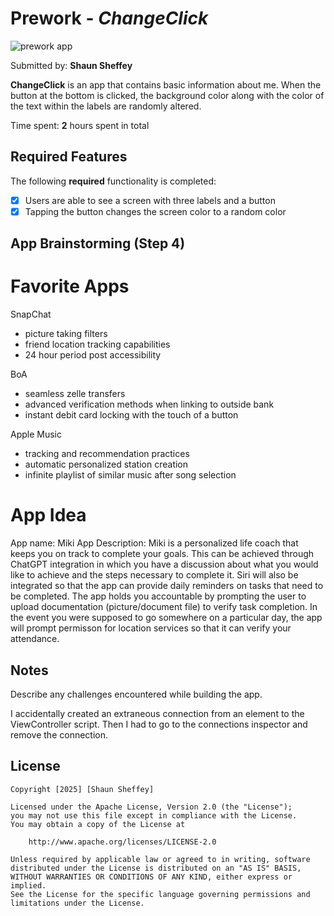 # Prework - *ChangeClick*
![prework app](assets/first_app.gif)

Submitted by: **Shaun Sheffey**

**ChangeClick** is an app that contains basic information about me.
When the button at the bottom is clicked, the background color along with 
the color of the text within the labels are randomly altered.

Time spent: **2** hours spent in total

## Required Features

The following **required** functionality is completed:

- [X] Users are able to see a screen with three labels and a button
- [X] Tapping the button changes the screen color to a random color
 
## App Brainstorming (Step 4)

# Favorite Apps
SnapChat
- picture taking filters
- friend location tracking capabilities
- 24 hour period post accessibility

BoA
- seamless zelle transfers
- advanced verification methods when linking to outside bank
- instant debit card locking with the touch of a button

Apple Music
- tracking and recommendation practices
- automatic personalized station creation
- infinite playlist of similar music after song selection

# App Idea
App name: Miki
App Description: Miki is a personalized life coach that keeps you on track
to complete your goals. This can be achieved through ChatGPT integration in which
you have a discussion about what you would like to achieve and the steps necessary 
to complete it. Siri will also be integrated so that the app can provide daily 
reminders on tasks that need to be completed. The app holds you accountable by prompting
the user to upload documentation (picture/document file) to verify task completion.
In the event you were supposed to go somewhere on a particular day, the app will
prompt permisson for location services so that it can verify your attendance.

## Notes

Describe any challenges encountered while building the app.

I accidentally created an extraneous connection from an element
to the ViewController script. Then I had to go to the connections inspector
and remove the connection.

## License

    Copyright [2025] [Shaun Sheffey]

    Licensed under the Apache License, Version 2.0 (the "License");
    you may not use this file except in compliance with the License.
    You may obtain a copy of the License at

        http://www.apache.org/licenses/LICENSE-2.0

    Unless required by applicable law or agreed to in writing, software
    distributed under the License is distributed on an "AS IS" BASIS,
    WITHOUT WARRANTIES OR CONDITIONS OF ANY KIND, either express or implied.
    See the License for the specific language governing permissions and
    limitations under the License.